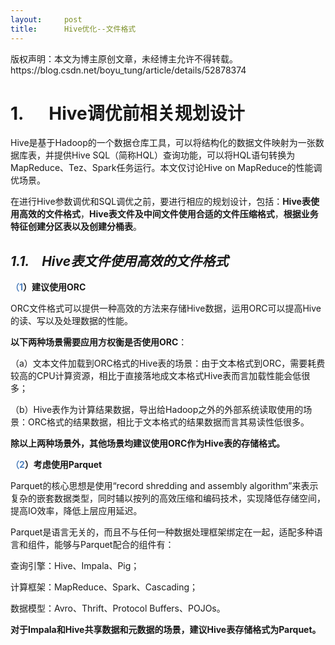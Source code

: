 ```yaml
---
layout:     post
title:      Hive优化--文件格式
---
```

<div id="article_content" class="article_content clearfix csdn-tracking-statistics" data-pid="blog" data-mod="popu_307" data-dsm="post">
								<div class="article-copyright">
					版权声明：本文为博主原创文章，未经博主允许不得转载。					https://blog.csdn.net/boyu_tung/article/details/52878374				</div>
								            <link rel="stylesheet" href="https://csdnimg.cn/release/phoenix/template/css/ck_htmledit_views-f76675cdea.css">
						<div class="htmledit_views" id="content_views">
                
<h1><a name="_Toc449193966">1.      Hive</a>调优前相关规划设计</h1>
<p>Hive是基于Hadoop的一个数据仓库工具，可以将结构化的数据文件映射为一张数据库表，并提供Hive SQL（简称HQL）查询功能，可以将HQL语句转换为MapReduce、Tez、Spark任务运行。本文仅讨论Hive on MapReduce的性能调优场景。</p>
<p>在进行Hive参数调优和SQL调优之前，要进行相应的规划设计，包括：<strong>Hive表使用高效的文件格式</strong>，<strong>Hive表文件及中间文件使用合适的文件压缩格式</strong>，<strong>根据业务特征创建分区表以及创建分桶表</strong>。</p>
<h2><a name="_Toc449193967"><em>1.1.    Hive</em></a><em>表文件使用高效的文件格式</em></h2>
<p><strong><span style="color:#4F81BD;">（1</span>）建议使用ORC</strong></p>
<p>ORC文件格式可以提供一种高效的方法来存储Hive数据，运用ORC可以提高Hive的读、写以及处理数据的性能。</p>
<p><strong>以下两种场景需要应用方权衡是否使用ORC</strong>：</p>
<p>（a）文本文件加载到ORC格式的Hive表的场景：由于文本格式到ORC，需要耗费较高的CPU计算资源，相比于直接落地成文本格式Hive表而言加载性能会低很多；</p>
<p>（b）Hive表作为计算结果数据，导出给Hadoop之外的外部系统读取使用的场景：ORC格式的结果数据，相比于文本格式的结果数据而言其易读性低很多。</p>
<p><strong>除以上两种场景外，其他场景均建议使用ORC作为Hive表的存储格式。</strong></p>
<p><strong><span style="color:#4F81BD;">（2</span>）考虑使用Parquet</strong></p>
<p>Parquet的核心思想是使用“record shredding and assembly algorithm”来表示复杂的嵌套数据类型，同时辅以按列的高效压缩和编码技术，实现降低存储空间，提高IO效率，降低上层应用延迟。</p>
<p>Parquet是语言无关的，而且不与任何一种数据处理框架绑定在一起，适配多种语言和组件，能够与Parquet配合的组件有：</p>
<p>查询引擎：Hive、Impala、Pig；</p>
<p>计算框架：MapReduce、Spark、Cascading；</p>
<p>数据模型：Avro、Thrift、Protocol Buffers、POJOs。</p>
<p><strong>对于Impala和Hive共享数据和元数据的场景，建议Hive表存储格式为Parquet。</strong></p>
            </div>
                </div>